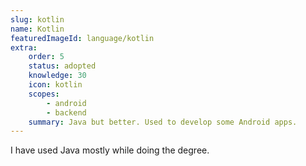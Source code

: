 ```yaml
---
slug: kotlin
name: Kotlin
featuredImageId: language/kotlin
extra:
    order: 5
    status: adopted
    knowledge: 30
    icon: kotlin
    scopes:
        - android
        - backend
    summary: Java but better. Used to develop some Android apps.
---
```


I have used Java mostly while doing the degree.